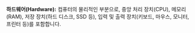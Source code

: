 **하드웨어(Hardware):** 컴퓨터의 물리적인 부분으로, 중앙 처리 장치(CPU), 메모리(RAM), 저장 장치(하드 디스크, SSD 등), 입력 및 출력 장치(키보드, 마우스, 모니터, 프린터 등)를 포함합니다.